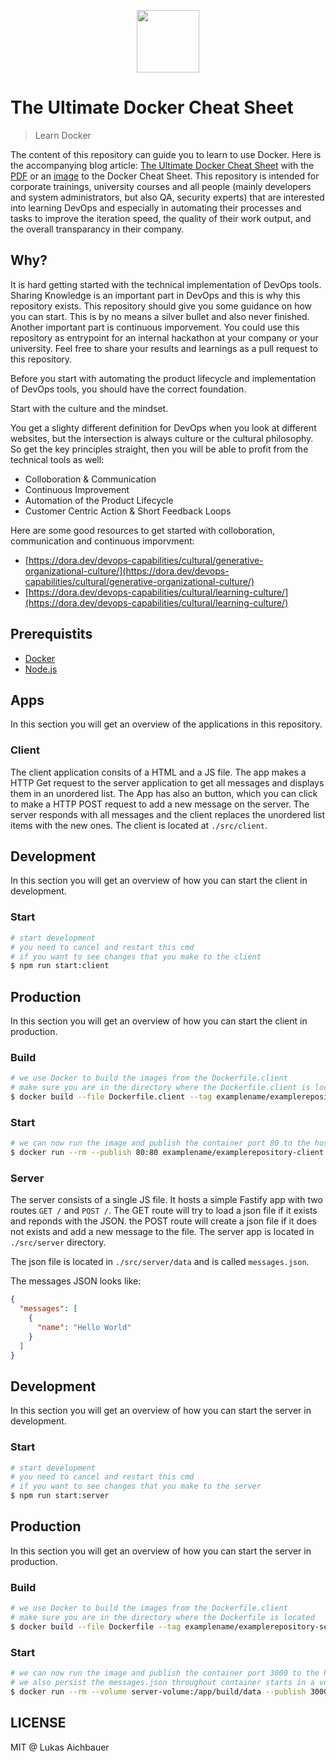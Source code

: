 <p align="center">
  <a href="https://devopscycle.com">
    <img target="_blank" height="100" src="http://devopscycle.com/wp-content/uploads/sites/4/2023/10/DevOps-Cycle-Logo-Long.png" />
  </a>
</p>

# The Ultimate Docker Cheat Sheet

> Learn Docker

The content of this repository can guide you to learn to use Docker. Here is the accompanying blog article: [The Ultimate Docker Cheat Sheet](https://devopscycle.com/blog/the-ultimate-docker-cheat-sheet) with the [PDF](https://devopscycle.com/wp-content/uploads/sites/4/2023/12/the-ultimate-docker-cheat-sheet-1.pdf) or an [image](https://devopscycle.com/wp-content/uploads/sites/4/2023/11/the-ultimate-docker-cheat-sheet-4.png) to the Docker Cheat Sheet. This repository is intended for corporate trainings, university courses and all people (mainly developers and system administrators, but also QA, security experts) that are interested into learning DevOps and especially in automating their processes and tasks to improve the iteration speed, the quality of their work output, and the overall transparancy in their company.

## Why?

It is hard getting started with the technical implementation of DevOps tools. Sharing Knowledge is an important part in DevOps and this is why this repository exists. This repository should give you some guidance on how you can start. This is by no means a silver bullet and also never finished. Another important part is continuous imporvement. You could use this repository as entrypoint for an internal hackathon at your company or your university. Feel free to share your results and learnings as a pull request to this repository.

Before you start with automating the product lifecycle and implementation of DevOps tools, you should have the correct foundation.

Start with the culture and the mindset.

You get a slighty different definition for DevOps when you look at different websites, but the intersection is always culture or the cultural philosophy. So get the key principles straight, then you will be able to profit from the technical tools as well:

* Colloboration & Communication
* Continuous Improvement
* Automation of the Product Lifecycle
* Customer Centric Action & Short Feedback Loops

Here are some good resources to get started with colloboration, communication and continuous imporvment:

* [https://dora.dev/devops-capabilities/cultural/generative-organizational-culture/](https://dora.dev/devops-capabilities/cultural/generative-organizational-culture/)
* [https://dora.dev/devops-capabilities/cultural/learning-culture/](https://dora.dev/devops-capabilities/cultural/learning-culture/)

## Prerequistits

* [Docker](https://docs.docker.com/)
* [Node.js](https://nodejs.org/)

## Apps

In this section you will get an overview of the applications in this repository.

### Client

The client application consits of a HTML and a JS file. The app makes a HTTP Get request to the server application to get all messages and displays them in an unordered list. The App has also an button, which you can click to make a HTTP POST request to add a new message on the server. The server responds with all messages and the client replaces the unordered list items with the new ones. The client is located at `./src/client`.

## Development

In this section you will get an overview of how you can start the client in development.

### Start

```sh
# start development
# you need to cancel and restart this cmd
# if you want to see changes that you make to the client
$ npm run start:client
```

## Production

In this section you will get an overview of how you can start the client in production.

### Build

```sh
# we use Docker to build the images from the Dockerfile.client
# make sure you are in the directory where the Dockerfile.client is located
$ docker build --file Dockerfile.client --tag examplename/examplerepository-client:0.1.0 .
```

### Start

```sh
# we can now run the image and publish the container port 80 to the host machine port 80
$ docker run --rm --publish 80:80 examplename/examplerepository-client:0.1.0
```

### Server

The server consists of a single JS file. It hosts a simple Fastify app with two routes `GET /` and `POST /`.
The GET route will try to load a json file if it exists and reponds with the JSON. the POST route will create a json file if it does not exists and add a new message to the file. The server app is located in `./src/server` directory.

The json file is located in `./src/server/data` and is called `messages.json`.

The messages JSON looks like:

```json
{
  "messages": [
    {
      "name": "Hello World"
    }
  ]
}
```

## Development

In this section you will get an overview of how you can start the server in development.

### Start

```sh
# start development
# you need to cancel and restart this cmd
# if you want to see changes that you make to the server
$ npm run start:server
```

## Production

In this section you will get an overview of how you can start the server in production.

### Build

```sh
# we use Docker to build the images from the Dockerfile.client
# make sure you are in the directory where the Dockerfile is located
$ docker build --file Dockerfile --tag examplename/examplerepository-server:0.1.0 .
```

### Start

```sh
# we can now run the image and publish the container port 3000 to the host machine port 3000
# we also persist the messages.json throughout container starts in a volume called server-volume
$ docker run --rm --volume server-volume:/app/build/data --publish 3000:3000 examplename/examplerepository-server:0.1.0
```

## LICENSE

MIT @ Lukas Aichbauer
